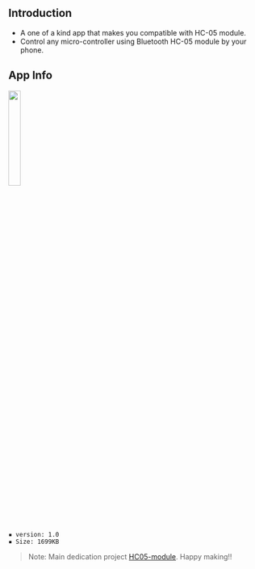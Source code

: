 ## Introduction

* A one of a kind app that makes you compatible with HC-05 module.
* Control any micro-controller using Bluetooth HC-05 module by your phone.

## App Info

<img src="https://raw.githubusercontent.com/thisistamim/HC05-module/master/App%20for%20HC-05%20Bluetooth%20Connections%20with%20Controlling%20AC%20loads.jpg" width="22%" alt=""/>

```
▪ version: 1.0
▪ Size: 1699KB
```

> Note: Main dedication project [HC05-module](https://github.com/thisistamim/HC05-module). Happy making!!
<!-- this app requires Bluetooth permission -->
